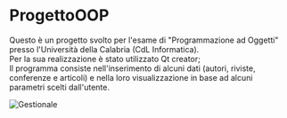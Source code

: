 # ProgettoOOP
Questo è un progetto svolto per l'esame di "Programmazione ad Oggetti" presso l'Università della Calabria (CdL Informatica).         
Per la sua realizzazione è stato utilizzato Qt creator;       
Il programma consiste nell'inserimento di alcuni dati (autori, riviste, conferenze e articoli) e nella loro visualizzazione in base ad alcuni parametri scelti dall'utente.

<img src="https://i.ibb.co/XthLDw4/gestionale.png" alt="Gestionale">
